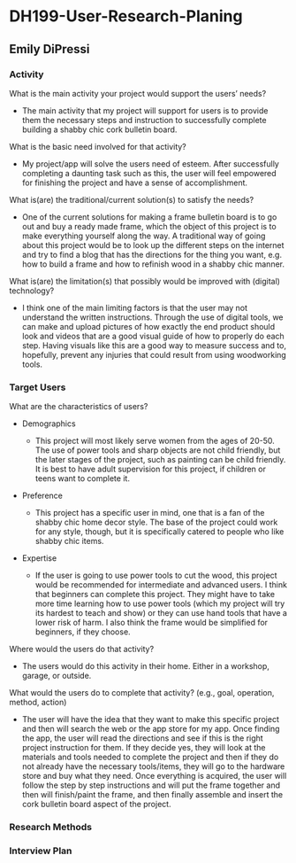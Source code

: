 # DH199-User-Research-Planing

## Emily DiPressi 

### Activity 

What is the main activity your project would support the users’ needs?

* The main activity that my project will support for users is to provide them the necessary steps and instruction to successfully complete building a shabby chic cork bulletin board.

What is the basic need involved for that activity? 

* My project/app will solve the users need of esteem. After successfully completing a daunting task such as this, the user will feel empowered for finishing the project and have a sense of accomplishment. 

What is(are) the traditional/current solution(s) to satisfy the needs?

* One of the current solutions for making a frame bulletin board is to go out and buy a ready made frame, which the object of this project is to make everything yourself along the way. A traditional way of going about this project would be to look up the different steps on the internet and try to find a blog that has the directions for the thing you want, e.g. how to build a frame and how to refinish wood in a shabby chic manner. 

What is(are) the limitation(s) that possibly would be improved with (digital) technology?

* I think one of the main limiting factors is that the user may not understand the written instructions. Through the use of digital tools, we can make and upload pictures of how exactly the end product should look and videos that are a good visual guide of how to properly do each step. Having visuals like this are a good way to measure success and to, hopefully, prevent any injuries that could result from using woodworking tools. 

### Target Users 

What are the characteristics of users? 
* Demographics 
  * This project will most likely serve women from the ages of 20-50. The use of power tools and sharp objects are not child friendly, but the later stages of the project, such as painting can be child friendly. It is best to have adult supervision for this project, if children or teens want to complete it. 

* Preference 
  * This project has a specific user in mind, one that is a fan of the shabby chic home decor style. The base of the project could work for any style, though, but it is specifically catered to people who like shabby chic items. 

* Expertise 
  * If the user is going to use power tools to cut the wood, this project would be recommended for intermediate and advanced users. I think that beginners can complete this project. They might have to take more time learning how to use power tools (which my project will try its hardest to teach and show) or they can use hand tools that have a lower risk of harm. I also think the frame would be simplified for beginners, if they choose. 

Where would the users do that activity? 

* The users would do this activity in their home. Either in a workshop, garage, or outside. 

What would the users do to complete that activity? (e.g., goal, operation, method, action)
* The user will have the idea that they want to make this specific project and then will search the web or the app store for my app. Once finding the app, the user will read the directions and see if this is the right project instruction for them. If they decide yes, they will look at the materials and tools needed to complete the project and then if they do not already have the necessary tools/items, they will go to the hardware store and buy what they need. Once everything is acquired, the user will follow the step by step instructions and will put the frame together and then will finish/paint the frame, and then finally assemble and insert the cork bulletin board aspect of the project.


### Research Methods 

### Interview Plan 
